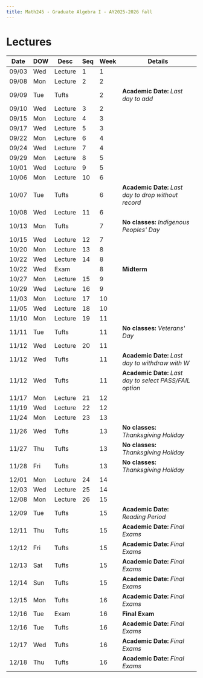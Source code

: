 ```yaml
---
title: Math245 - Graduate Algebra I - AY2025-2026 fall
---
```


# **Lectures**
  

  | Date  | DOW | Desc    | Seq | Week | Details                                                  |
  |-------|-----|---------|-----|------|----------------------------------------------------------|
  | 09/03 | Wed | Lecture | 1   | 1    |                                                          |
  | 09/08 | Mon | Lecture | 2   | 2    |                                                          |
  | 09/09 | Tue | Tufts   |     | 2    | **Academic Date:** *Last day to add*                     |
  | 09/10 | Wed | Lecture | 3   | 2    |                                                          |
  | 09/15 | Mon | Lecture | 4   | 3    |                                                          |
  | 09/17 | Wed | Lecture | 5   | 3    |                                                          |
  | 09/22 | Mon | Lecture | 6   | 4    |                                                          |
  | 09/24 | Wed | Lecture | 7   | 4    |                                                          |
  | 09/29 | Mon | Lecture | 8   | 5    |                                                          |
  | 10/01 | Wed | Lecture | 9   | 5    |                                                          |
  | 10/06 | Mon | Lecture | 10  | 6    |                                                          |
  | 10/07 | Tue | Tufts   |     | 6    | **Academic Date:** *Last day to drop without record*     |
  | 10/08 | Wed | Lecture | 11  | 6    |                                                          |
  | 10/13 | Mon | Tufts   |     | 7    | **No classes:** *Indigenous Peoples' Day*                |
  | 10/15 | Wed | Lecture | 12  | 7    |                                                          |
  | 10/20 | Mon | Lecture | 13  | 8    |                                                          |
  | 10/22 | Wed | Lecture | 14  | 8    |                                                          |
  | 10/22 | Wed | Exam    |     | 8    | **Midterm**                                              |
  | 10/27 | Mon | Lecture | 15  | 9    |                                                          |
  | 10/29 | Wed | Lecture | 16  | 9    |                                                          |
  | 11/03 | Mon | Lecture | 17  | 10   |                                                          |
  | 11/05 | Wed | Lecture | 18  | 10   |                                                          |
  | 11/10 | Mon | Lecture | 19  | 11   |                                                          |
  | 11/11 | Tue | Tufts   |     | 11   | **No classes:** *Veterans' Day*                          |
  | 11/12 | Wed | Lecture | 20  | 11   |                                                          |
  | 11/12 | Wed | Tufts   |     | 11   | **Academic Date:** *Last day to withdraw with W*         |
  | 11/12 | Wed | Tufts   |     | 11   | **Academic Date:** *Last day to select PASS/FAIL option* |
  | 11/17 | Mon | Lecture | 21  | 12   |                                                          |
  | 11/19 | Wed | Lecture | 22  | 12   |                                                          |
  | 11/24 | Mon | Lecture | 23  | 13   |                                                          |
  | 11/26 | Wed | Tufts   |     | 13   | **No classes:** *Thanksgiving Holiday*                   |
  | 11/27 | Thu | Tufts   |     | 13   | **No classes:** *Thanksgiving Holiday*                   |
  | 11/28 | Fri | Tufts   |     | 13   | **No classes:** *Thanksgiving Holiday*                   |
  | 12/01 | Mon | Lecture | 24  | 14   |                                                          |
  | 12/03 | Wed | Lecture | 25  | 14   |                                                          |
  | 12/08 | Mon | Lecture | 26  | 15   |                                                          |
  | 12/09 | Tue | Tufts   |     | 15   | **Academic Date:** *Reading Period*                      |
  | 12/11 | Thu | Tufts   |     | 15   | **Academic Date:** *Final Exams*                         |
  | 12/12 | Fri | Tufts   |     | 15   | **Academic Date:** *Final Exams*                         |
  | 12/13 | Sat | Tufts   |     | 15   | **Academic Date:** *Final Exams*                         |
  | 12/14 | Sun | Tufts   |     | 15   | **Academic Date:** *Final Exams*                         |
  | 12/15 | Mon | Tufts   |     | 16   | **Academic Date:** *Final Exams*                         |
  | 12/16 | Tue | Exam    |     | 16   | **Final Exam**                                           |
  | 12/16 | Tue | Tufts   |     | 16   | **Academic Date:** *Final Exams*                         |
  | 12/17 | Wed | Tufts   |     | 16   | **Academic Date:** *Final Exams*                         |
  | 12/18 | Thu | Tufts   |     | 16   | **Academic Date:** *Final Exams*                         |

